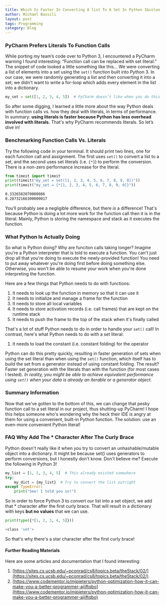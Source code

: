 ```yaml
---
title: Which Is Faster In Converting A list To A Set In Python 3&colon; set() or {*} 
author: Michael Bassili
layout: post
tags: Programming
category: Blog
---
```


### PyCharm Prefers Literals To Function Calls 

While porting my team’s code over to Python 3, I encountered a PyCharm warning I found interesting: “Function call can be replaced with set literal.” The snippet of code looked a little something like this... We were converting a list of elements into a set using the `set()` function built into Python 3. In our case, we were randomly generating a list and then converting it into a set; we didn't want to write a for-loop which adds every element in the list into a dictionary. 

```python
my_set = set([1, 2, 3, 4, 5])  # PyCharm doesn’t like when you do this
```

So after some digging, I learned a little more about the way Python deals with function calls vs. how they deal with literals, in terms of performance. In summary: **using literals is faster because Python has less overhead involved with literals.** That's why PyCharm recommends literals. So let’s dive in!

### Benchmarking Function Calls Vs. Literals

Try the following code in your terminal. It should print two lines, one for each function call and assignment. The first uses `set()` to convert a list to a set, and the second uses set literals (i.e. `{*}`) to perform the conversion. There is a non-zero performance increase for the literal.

```python
from timeit import timeit
print(timeit("my_set = set([1, 2, 3, 4, 5, 6, 7, 8, 9, 0])"))
print(timeit("my_set = {*[1, 2, 3, 4, 5, 6, 7, 8, 9, 0]}"))
```

```bash
0.3326582070000086
0.28732166300000017 
```

You’ll probably see a negligible difference, but there *is* a difference! That's because Python is doing a lot more work for the function call then it is in the literal. Mainly, Python is storing the namespace and stack as it executes the function.

### What Python Is Actually Doing

So what is Python doing? Why are funciton calls taking longer? Imagine you're a Python interpreter that is told to execute a function. You can't just drop all that you're doing to execute the newly-provided function! You need to put away whatever you're doing first before doing something else. Otherwise, you won't be able to resume your work when you're done interpreting the function.

Here are a few things that Python needs to do with functions:

1. It needs to look up the function in memory so that it can use it
2. It needs to initialize and manage a frame for the function
3. It needs to store all local variables
4. It needs to store activation records (i.e. call frames) that are kept on the runtime stack
5. It needs to push the frame to the top of the stack when it's finally called

That's a lot of stuff Python needs to do in order to handle your `set()` call! In contrast, here's what Python needs to do with a set literal:

1. It needs to load the constant (i.e. constant folding) for the operator

Python can do this pretty quickly, resulting in faster generation of sets when using the set literal than when using the `set()` function, which itself has to build the set from a generator instead of using constant folding. The result? Faster set generation with the literals than with the function (for most cases I tested). _In reality, you might be able to achieve equivalent performance using `set()` when your data is already an iterable or a generator object._

### Summary Information

Now that we've gotten to the bottom of this, we can change that pesky function call to a set literal in our project, thus shutting-up PyCharm! I hope this helps someone who's wondering why the heck their IDE is angry at them for using a convenient, built-in Python function. The solution: use an even-more convenient Python literal!

### FAQ Why Add The * Character After The Curly Brace

Python doesn't really like it when you try to convert an unhashable/mutable object into a dictionary. It might be because set() uses generators to perform conversions, but I honestly don't know. Don't believe me? Execute the following in Python 3!

```python
my_list = [1, 2, 3, 4, 5]  # This already existed somewhere
try: 
    my_dict = {my_list}  # Try to convert the list outright
except TypeError:
    print("See! I told you so!")
```

So in order to force Python 3 to convert our list into a set object, we add that * character after the first curly brace. That will result in a dictionary with keys **but no values** that we can use.

```python
print(type({*[1, 2, 3, 4, 5]}))
```

```bash
<class 'set'>
```

So that's why there's a star character after the first curly brace! 

#### Further Reading Materials

Here are some articles and documentation that I found interesting:

1. [https://sites.cs.ucsb.edu/~pconrad/cs8/topics.beta/theStack/02/](https://sites.cs.ucsb.edu/~pconrad/cs8/topics.beta/theStack/02/)
2. [https://www.codementor.io/mjpieters/python-optimization-how-it-can-make-you-a-better-programmer-ajiiftqbo](https://www.codementor.io/mjpieters/python-optimization-how-it-can-make-you-a-better-programmer-ajiiftqbo)
